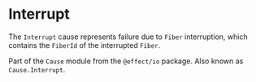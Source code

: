 # Interrupt

The `Interrupt` cause represents failure due to `Fiber` interruption, which
contains the `FiberId` of the interrupted `Fiber`.

Part of the `Cause` module from the `@effect/io` package. Also known as `Cause.Interrupt`.
